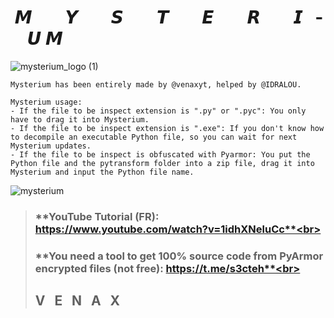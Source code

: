 #  ­  ­  ­  ­  ­ **𝙈 ­  ­  ­  ­  ­  ­  ­ 𝙔 ­  ­  ­  ­  ­  ­  ­ 𝙎 ­  ­  ­  ­  ­  ­  ­ 𝙏 ­  ­  ­  ­  ­  ­  ­ 𝙀 ­  ­  ­  ­  ­  ­  ­ 𝙍 ­  ­  ­  ­  ­  ­  ­ 𝙄 ­  ­  ­  ­  ­  ­  ­ 𝙐 ­  ­  ­  ­  ­  ­  ­ 𝙈**
![mysterium_logo (1)](https://user-images.githubusercontent.com/81310818/132258721-dc02bb73-772c-4530-a636-4daffbcdc23a.png)
```
Mysterium has been entirely made by @venaxyt, helped by @IDRALOU.
```
```
Mysterium usage:
- If the file to be inspect extension is ".py" or ".pyc": You only have to drag it into Mysterium.
- If the file to be inspect extension is ".exe": If you don't know how to decompile an executable Python file, so you can wait for next Mysterium updates.
- If the file to be inspect is obfuscated with Pyarmor: You put the Python file and the pytransform folder into a zip file, drag it into Mysterium and input the Python file name.
```
![mysterium](https://user-images.githubusercontent.com/81310818/132141525-0bfb0f6e-a0d4-4770-8861-97622160baff.PNG)
> ### **YouTube Tutorial (FR): https://www.youtube.com/watch?v=1idhXNeluCc**<br>
> ### **You need a tool to get 100% source code from PyArmor encrypted files (not free): https://t.me/s3cteh**<br>
> ## **V  ­  ­ E  ­  ­ N  ­  ­ A  ­  ­ X**
